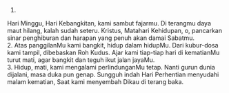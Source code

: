 1.
Hari Minggu, Hari Kebangkitan, kami sambut fajarmu.
Di terangmu daya maut hilang, kalah sudah seteru.
Kristus, Matahari Kehidupan, o, pancarkan sinar
penghiburan dan harapan yang penuh akan damai Sabatmu.
<br>
2.
Atas panggilanMu kami bangkit, hidup dalam hidupMu.
Dari kubur-dosa kami tampil, dibebaskan Roh Kudus.
Ajar kami tiap-tiap hari di kematianMu turut mati,
agar bangkit dan teguh ikut jalan jayaMu.
<br>
3.
Hidup, mati, kami mengalami perlindunganMu tetap.
Nanti gurun dunia dijalani, masa duka pun genap.
Sungguh indah Hari Perhentian menyudahi malam kematian,
Saat kami menyembah Dikau di terang baka.
